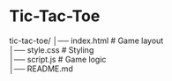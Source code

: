 # Tic-Tac-Toe
tic-tac-toe/
│── index.html     # Game layout  
│── style.css      # Styling  
│── script.js      # Game logic  
│── README.md 
